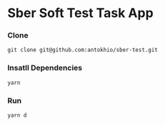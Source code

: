 # Sber Soft Test Task App

### Clone

`git clone git@github.com:antokhio/sber-test.git`

### Insatll Dependencies

`yarn`

### Run

`yarn d`
